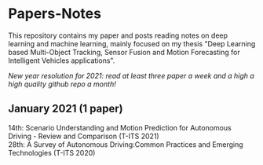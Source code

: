 # Papers-Notes

This repository contains my paper and posts reading notes on deep learning and machine learning, mainly focused on my thesis "Deep Learning based Multi-Object Tracking, Sensor Fusion and Motion Forecasting for Intelligent Vehicles applications".

*New year resolution for 2021: read at least three paper a week and a high a high quality github repo a month!*

## January 2021 (1 paper)
14th: Scenario Understanding and Motion Prediction for Autonomous Driving - Review and Comparison (T-ITS 2021) \
28th: A Survey of Autonomous Driving:Common Practices and Emerging Technologies (T-ITS 2020)


